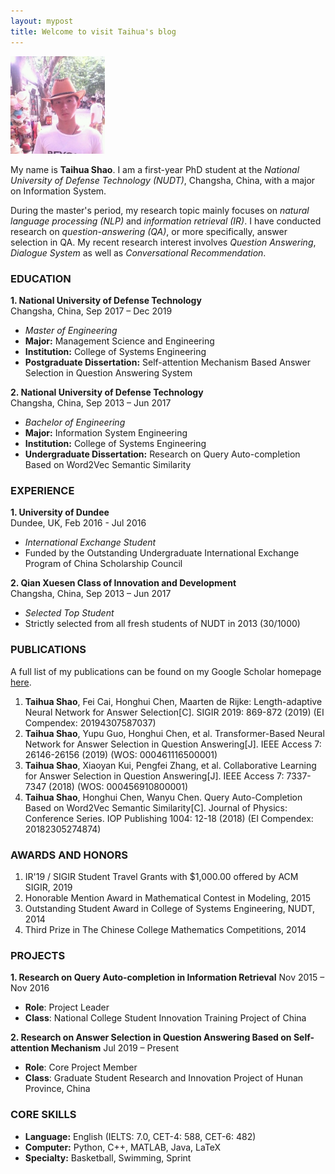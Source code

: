 ```yaml
---
layout: mypost
title: Welcome to visit Taihua's blog
---
```


<img style="float: center;" src="shao.jpg" width="30%" height="30%">

My name is **Taihua Shao**. I am a first-year PhD student at the *National University of Defense Technology (NUDT)*, Changsha, China, with a major on Information System.

During the master's period, my research topic mainly focuses on *natural language processing (NLP)* and *information retrieval (IR)*. I have conducted research on *question-answering (QA)*, or more specifically, answer selection in QA. My recent research interest involves *Question Answering*, *Dialogue System* as well as *Conversational Recommendation*.



### EDUCATION

**1. National University of Defense Technology**  
Changsha, China, Sep 2017 – Dec 2019
- _Master of Engineering_
- **Major:** Management Science and Engineering
- **Institution:** College of Systems Engineering
- **Postgraduate Dissertation:** Self-attention Mechanism Based Answer Selection in Question Answering System

**2. National University of Defense Technology**  
Changsha, China, Sep 2013 – Jun 2017
- _Bachelor of Engineering_
- **Major:** Information System Engineering
- **Institution:** College of Systems Engineering
- **Undergraduate Dissertation:** Research on Query Auto-completion Based on Word2Vec Semantic Similarity


### EXPERIENCE

**1. University of Dundee**  
Dundee, UK, Feb 2016 - Jul 2016
- _International Exchange Student_
- Funded by the Outstanding Undergraduate International Exchange Program of China Scholarship Council 

**2. Qian Xuesen Class of Innovation and Development**  
Changsha, China, Sep 2013 – Jun 2017
- _Selected Top Student_
- Strictly selected from all fresh students of NUDT in 2013 (30/1000)


### PUBLICATIONS

A full list of my publications can be found on my Google Scholar homepage [here](https://scholar.google.com.hk/citations?hl=zh-CN&pli=1&user=WAxqU1MAAAAJ).

1. **Taihua Shao**, Fei Cai, Honghui Chen, Maarten de Rijke: Length-adaptive Neural Network for Answer Selection[C]. SIGIR 2019: 869-872 (2019) (EI Compendex: 20194307587037)
2. **Taihua Shao**, Yupu Guo, Honghui Chen, et al. Transformer-Based Neural Network for Answer Selection in Question Answering[J]. IEEE Access 7: 26146-26156 (2019) (WOS: 000461116500001)
3. **Taihua Shao**, Xiaoyan Kui, Pengfei Zhang, et al. Collaborative Learning for Answer Selection in Question Answering[J]. IEEE Access 7: 7337-7347 (2018) (WOS: 000456910800001)
4. **Taihua Shao**, Honghui Chen, Wanyu Chen. Query Auto-Completion Based on Word2Vec Semantic Similarity[C]. Journal of Physics: Conference Series. IOP Publishing 1004: 12-18 (2018) (EI Compendex: 20182305274874)


### AWARDS AND HONORS

1. IR'19 / SIGIR Student Travel Grants with $1,000.00 offered by ACM SIGIR, 2019
2. Honorable Mention Award in Mathematical Contest in Modeling, 2015
3. Outstanding Student Award in College of Systems Engineering, NUDT, 2014
4. Third Prize in The Chinese College Mathematics Competitions, 2014


### PROJECTS

**1. Research on Query Auto-completion in Information Retrieval**   Nov 2015 – Nov 2016
- **Role**: Project Leader
- **Class**: National College Student Innovation Training Project of China

**2. Research on Answer Selection in Question Answering Based on Self-attention Mechanism** Jul 2019 – Present
- **Role**: Core Project Member
- **Class**: Graduate Student Research and Innovation Project of Hunan Province, China


### CORE SKILLS
- **Language:** English (IELTS: 7.0, CET-4: 588, CET-6: 482)
- **Computer:** Python, C++, MATLAB, Java, LaTeX
- **Specialty:** Basketball, Swimming, Sprint